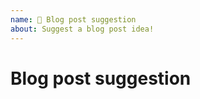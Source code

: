 ```yaml
---
name: 📝 Blog post suggestion
about: Suggest a blog post idea!
---
```


<!--
Please try to keep your blog idea as short as possible.
(After all, this is a _suggestion_)
-->

# Blog post suggestion

<!-- Fill in your suggestion here -->
